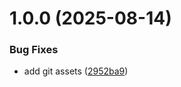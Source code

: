 # 1.0.0 (2025-08-14)


### Bug Fixes

* add git assets ([2952ba9](https://github.com/phanuwatph/semantic-release-test/commit/2952ba9b619517e9566f10f286760183449e3dd4))
